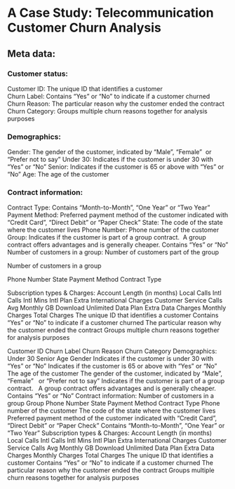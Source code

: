 # A Case Study: Telecommunication Customer Churn Analysis 


## Meta data: 

### Customer status: 
Customer ID: The unique ID that identifies a customer  
Churn Label:  Contains “Yes” or “No” to indicate if a customer churned   
Churn Reason:  The particular reason why the customer ended the contract  
Churn Category:  Groups multiple churn reasons together for analysis purposes   

### Demographics:
Gender:  The gender of the customer, indicated by “Male”, “Female”  or “Prefer not to say”
Under 30: Indicates if the customer is under 30 with “Yes” or “No”
Senior: Indicates if the customer is 65 or above with “Yes” or “No” 
Age:  The age of the customer

### Contract information:
Contract Type: Contains “Month-to-Month”, “One Year” or “Two Year”
Payment Method: Preferred payment method of the customer indicated with “Credit Card”, “Direct Debit” or “Paper Check”
State: The code of the state where the customer lives
Phone Number: Phone number of the customer
Group:  Indicates if the customer is part of a group contract.  A group contract offers advantages and is generally cheaper. Contains “Yes” or “No”
Number of customers in a group: Number of customers part of the group
 
 
 Number of 
customers in a 
group 

 Phone Number
 State
 Payment Method 
Contract Type
 
 

 Subscription types & Charges:
 Account Length 
(in months)
 Local Calls
 Intl Calls
 Intl Mins
 Intl Plan 
Extra International 
Charges
 Customer Service 
Calls
 Avg Monthly GB 
Download
 Unlimited Data 
Plan
 Extra Data Charges
 Monthly Charges
 Total Charges
 The unique ID that identifies a customer
 Contains “Yes” or “No” to indicate if a customer churned
 The particular reason why the customer ended the contract
 Groups multiple churn reasons together for analysis purposes
 
 
 
 
 
 
 
 
 
 Customer ID
 Churn Label 
Churn Reason
 Churn Category 
Demographics:
 Under 30
 Senior 
Age 
Gender
 Indicates if the customer is under 30 with “Yes” or “No”
 Indicates if the customer is 65 or above with “Yes” or “No”
 The age of the customer
 The gender of the customer, indicated by “Male”, “Female”  
 or “Prefer not to say”
 Indicates if the customer is part of a group contract.  
 A group contract offers advantages and is generally cheaper. 
 Contains “Yes” or “No”
 Contract information:
 Number of 
customers in a 
group 
Group
 Phone Number
 State
 Payment Method 
Contract Type
 Phone number of the customer
 The code of the state where the customer lives
 Preferred payment method of the customer indicated 
with “Credit Card”, “Direct Debit” or “Paper Check”
 Contains “Month-to-Month”, “One Year” or “Two Year”
 Subscription types & Charges:
 Account Length 
(in months)
 Local Calls
 Intl Calls
 Intl Mins
 Intl Plan 
Extra International 
Charges
 Customer Service 
Calls
 Avg Monthly GB 
Download
 Unlimited Data 
Plan
 Extra Data Charges
 Monthly Charges
 Total Charges
 The unique ID that identifies a customer
 Contains “Yes” or “No” to indicate if a customer churned
 The particular reason why the customer ended the contract
 Groups multiple churn reasons together for analysis purposes
